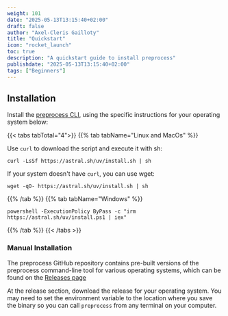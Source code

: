 ```yaml
---
weight: 101
date: "2025-05-13T13:15:40+02:00"
draft: false
author: "Axel-Cleris Gailloty"
title: "Quickstart"
icon: "rocket_launch"
toc: true
description: "A quickstart guide to install preprocess"
publishdate: "2025-05-13T13:15:40+02:00"
tags: ["Beginners"]
---
```



## Installation

Install the [preprocess CLI](https://github.com/gohugoio/hugo/releases/latest), using the specific instructions for your operating system below:

{{< tabs tabTotal="4">}}
{{% tab tabName="Linux and MacOs" %}}

Use `curl` to download the script and execute it with sh:

```shell
curl -LsSf https://astral.sh/uv/install.sh | sh
```

If your system doesn't have `curl`, you can use wget:

```shell
wget -qO- https://astral.sh/uv/install.sh | sh
```

{{% /tab %}}
{{% tab tabName="Windows" %}}


```shell
powershell -ExecutionPolicy ByPass -c "irm https://astral.sh/uv/install.ps1 | iex"
```

{{% /tab %}}
{{< /tabs >}}

### Manual Installation

The preprocess GitHub repository contains pre-built versions of the preprocess command-line tool for various operating systems, which can be found on the [Releases page](https://github.com/gohugoio/hugo/releases/latest)

At the release section, download the release for your operating system. You may need to set the environment variable to the location where you save the binary so you can call `preprocess` from any terminal on your computer. 

